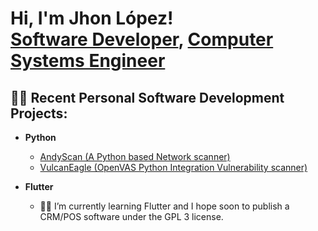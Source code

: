 <h1>Hi, I'm Jhon López! <br/><a href="https://github.com/Jhon-Lvpoz">Software Developer</a>, <a href="https://www.linkedin.com/in/jhon-lvpoz-ab0729174/">Computer Systems Engineer</a></h1>

<h2>👨‍💻 Recent Personal Software Development Projects:</h2>


- <b>Python</b>
  - [AndyScan (A Python based Network scanner)](https://github.com/Jhon-Lvpoz/AndyScan)
  - [VulcanEagle (OpenVAS Python Integration Vulnerability scanner)](https://github.com/Jhon-Lvpoz/VulcanEagle)

- <b>Flutter</b>
  - 🧑‍🎓 I’m currently learning Flutter and I hope soon to publish a CRM/POS software under the GPL 3 license.

<!--
**Jhon-Lvpoz/Jhon-Lvpoz** is a ✨ _special_ ✨ repository because its `README.md` (this file) appears on your GitHub profile.

Here are some ideas to get you started:

- 🔭 I’m currently working on ...
- 🌱 I’m currently learning ...
- 👯 I’m looking to collaborate on ...
- 🤔 I’m looking for help with ...
- 💬 Ask me about ...
- 📫 How to reach me: ...
- 😄 Pronouns: ...
- ⚡ Fun fact: ...
-->
